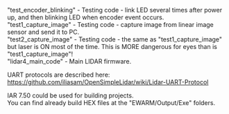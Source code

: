 "test_encoder_blinking" - Testing code - link LED several times after power up, and then blinking LED when encoder event occurs.   
"test1_capture_image" - Testing code - capture image from linear image sensor and send it to PC.  
"test2_capture_image" - Testing code - the same as "test1_capture_image" but laser is ON most of the time. This is MORE dangerous for eyes than is "test1_capture_image"!  
"lidar4_main_code" - Main LIDAR firmware.  

UART protocols are described here: https://github.com/iliasam/OpenSimpleLidar/wiki/Lidar-UART-Protocol  
  
IAR 7.50 could be used for building projects.  
You can find already build HEX files at the "EWARM/Output/Exe" folders.

